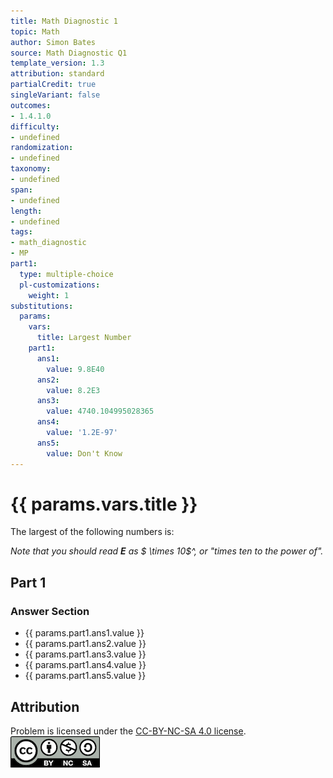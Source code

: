 ```yaml
---
title: Math Diagnostic 1
topic: Math
author: Simon Bates
source: Math Diagnostic Q1
template_version: 1.3
attribution: standard
partialCredit: true
singleVariant: false
outcomes:
- 1.4.1.0
difficulty:
- undefined
randomization:
- undefined
taxonomy:
- undefined
span:
- undefined
length:
- undefined
tags:
- math_diagnostic
- MP
part1:
  type: multiple-choice
  pl-customizations:
    weight: 1
substitutions:
  params:
    vars:
      title: Largest Number
    part1:
      ans1:
        value: 9.8E40
      ans2:
        value: 8.2E3
      ans3:
        value: 4740.104995028365
      ans4:
        value: '1.2E-97'
      ans5:
        value: Don't Know
---
```

# {{ params.vars.title }}
The largest of the following numbers is:

*Note that you should read **E** as $ \times 10$^, or "times ten to the power of".*

## Part 1

### Answer Section

- {{ params.part1.ans1.value }}
- {{ params.part1.ans2.value }}
- {{ params.part1.ans3.value }}
- {{ params.part1.ans4.value }}
- {{ params.part1.ans5.value }}

## Attribution

Problem is licensed under the [CC-BY-NC-SA 4.0 license](https://creativecommons.org/licenses/by-nc-sa/4.0/).<br> ![The Creative Commons 4.0 license requiring attribution-BY, non-commercial-NC, and share-alike-SA license.](https://raw.githubusercontent.com/firasm/bits/master/by-nc-sa.png)
